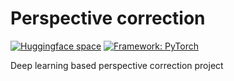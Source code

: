 # Perspective correction

[![Huggingface space](https://img.shields.io/badge/🤗-Huggingface%20Space-cyan.svg)](https://huggingface.co/spaces/xpuctoc/perspective-correction)
[![Framework: PyTorch](https://img.shields.io/badge/Framework-PyTorch-orange.svg)](https://pytorch.org/)

Deep learning based perspective correction project
